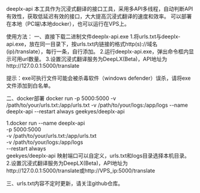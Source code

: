 deeplx-api
本工具作为沉浸式翻译的接口工具，采用多API多线程，自动判断API有效性，获取低延迟有效的接口，大大提高沉浸式翻译的速度和效率。
可以部署在本地（PC端\本地docker），也可以运行在VPS上。

使用方法：
一、直接下载二进制文件deeplx-api.exe
1.将urls.txt与deeplx-api.exe，放在同一目录下，按urls.txt内链接的格式http(s)://域名(ip)/translate），每行一条，自行添加。
2.运行deeplx-api.exe，弹出命令框内显示可用url数量。
3.设置沉浸式翻译服务为DeepLX(Beta)，API地址为http://127.0.0.1:5000/translate

提示：exe可执行文件可能会被杀毒软件（windows defender）误杀，请将exe文件添加到白名单。 

二、docker部署
docker run -p 5000:5000 -v /path/to/your/urls.txt:/app/urls.txt -v /path/to/your/logs:/app/logs --name deeplx-api --restart always geekyes/deeplx-api

1.docker run
  --name deeplx-api \
  -p 5000:5000 \
  -v /path/to/your/urls.txt:/app/urls.txt \
  -v /path/to/your/logs:/app/logs \
  --restart always  \
  geekyes/deeplx-api
映射端口可以自定义，urls.txt和logs目录选择本机目录。
2.设置沉浸式翻译服务为DeepLX(Beta)，API地址为http://127.0.0.1:5000/translate或http://VPS_ip:5000/translate

三、urls.txt内容不定时更新，请关注github仓库。